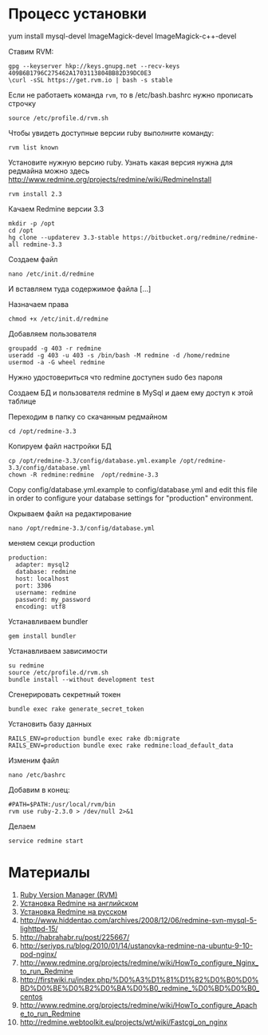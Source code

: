 # Процесс установки


yum install mysql-devel ImageMagick-devel ImageMagick-c++-devel


Ставим RVM:

```
gpg --keyserver hkp://keys.gnupg.net --recv-keys 409B6B1796C275462A1703113804BB82D39DC0E3
\curl -sSL https://get.rvm.io | bash -s stable
```

Если не работаеть команда `rvm`, то в /etc/bash.bashrc нужно прописать строчку
```
source /etc/profile.d/rvm.sh
```


Чтобы увидеть доступные версии ruby выполните команду:
```
rvm list known
```


Установите нужную версию ruby. Узнать какая версия нужна для редмайна можно здесь http://www.redmine.org/projects/redmine/wiki/RedmineInstall
```
rvm install 2.3
```


Качаем Redmine версии 3.3
```
mkdir -p /opt 
cd /opt
hg clone --updaterev 3.3-stable https://bitbucket.org/redmine/redmine-all redmine-3.3
```


Создаем файл 
```
nano /etc/init.d/redmine
```
И вставляем туда содержимое файла [...]

Назначаем права
```
chmod +x /etc/init.d/redmine
```

Добавляем пользователя
```
groupadd -g 403 -r redmine
useradd -g 403 -u 403 -s /bin/bash -M redmine -d /home/redmine
usermod -a -G wheel redmine
```

Нужно удостовериться что redmine доступен sudo без пароля


Создаем БД и пользователя redmine в MySql и даем ему доступ к этой таблице

Переходим в папку со скачанным редмайном
```
cd /opt/redmine-3.3
```


Копируем файл настройки БД
```
cp /opt/redmine-3.3/config/database.yml.example /opt/redmine-3.3/config/database.yml
chown -R redmine:redmine  /opt/redmine-3.3
```

Copy config/database.yml.example to config/database.yml and edit this file in order to configure your database settings for "production" environment.


Окрываем файл на редактирование
```
nano /opt/redmine-3.3/config/database.yml
```

меняем секци production
```
production:
  adapter: mysql2
  database: redmine
  host: localhost
  port: 3306
  username: redmine
  password: my_password
  encoding: utf8
```

Устанавливаем bundler
```
gem install bundler
```

Устанавливаем зависимости
```
su redmine
source /etc/profile.d/rvm.sh
bundle install --without development test
```

Сгенерировать секретный токен
```
bundle exec rake generate_secret_token
```

Установить базу данных
```
RAILS_ENV=production bundle exec rake db:migrate
RAILS_ENV=production bundle exec rake redmine:load_default_data
```

Изменим файл
```
nano /etc/bashrc
```

Добавим в конец:
```
#PATH=$PATH:/usr/local/rvm/bin
rvm use ruby-2.3.0 > /dev/null 2>&1
```

Делаем
```
service redmine start
```


# Материалы

1. [Ruby Version Manager (RVM)](https://rvm.io/)
1. [Установка Redmine на английском](http://www.redmine.org/projects/redmine/wiki/RedmineInstall)
1. [Установка Redmine на русском](http://www.redmine.org/projects/redmine/wiki/RusRedmineInstall)
1. http://www.hiddentao.com/archives/2008/12/06/redmine-svn-mysql-5-lighttpd-15/
1. http://habrahabr.ru/post/225667/
1. http://seriyps.ru/blog/2010/01/14/ustanovka-redmine-na-ubuntu-9-10-pod-nginx/
1. http://www.redmine.org/projects/redmine/wiki/HowTo_configure_Nginx_to_run_Redmine
1. http://firstwiki.ru/index.php/%D0%A3%D1%81%D1%82%D0%B0%D0%BD%D0%BE%D0%B2%D0%BA%D0%B0_redmine_%D0%BD%D0%B0_centos
1. http://www.redmine.org/projects/redmine/wiki/HowTo_configure_Apache_to_run_Redmine
1. http://redmine.webtoolkit.eu/projects/wt/wiki/Fastcgi_on_nginx 